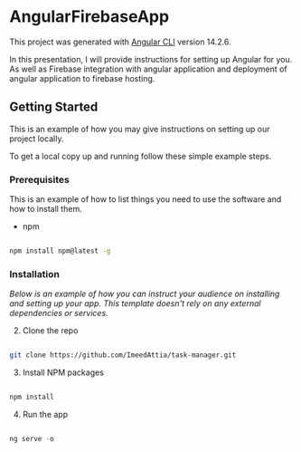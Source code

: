 # AngularFirebaseApp

This project was generated with [Angular CLI](https://github.com/angular/angular-cli) version 14.2.6.

In this presentation, I will provide instructions for setting up Angular for you. As well as Firebase integration with angular application and deployment of angular application to firebase hosting.

<!-- [See article on Linkedin Part 1 (Deployement)](https://www.linkedin.com/pulse/deploy-angular-14-application-firebase-attia-imed)
<br />
[See article on Linkedin Part 2 (Authentication System)](https://www.linkedin.com/pulse/angular-14-firebase-authentication-tutorial-attia-imed) -->


<!-- GETTING STARTED -->

## Getting Started

  

This is an example of how you may give instructions on setting up our project locally.

To get a local copy up and running follow these simple example steps.

  

### Prerequisites

  

This is an example of how to list things you need to use the software and how to install them.

* npm

```sh

npm install npm@latest -g

```

  

### Installation

  

_Below is an example of how you can instruct your audience on installing and setting up your app. This template doesn't rely on any external dependencies or services._

  


2. Clone the repo

```sh

git clone https://github.com/ImeedAttia/task-manager.git

```

3. Install NPM packages

```sh

npm install

```

4. Run the app 

```js

ng serve -o

```
  

